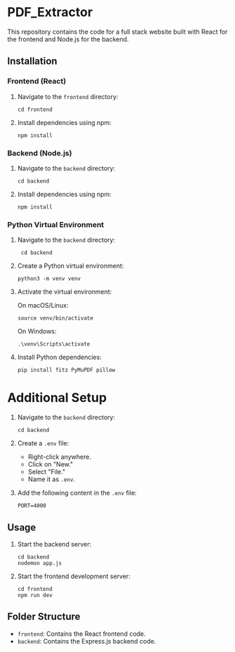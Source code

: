 # PDF_Extractor

This repository contains the code for a full stack website built with React for the frontend and Node.js for the backend.

## Installation

### Frontend (React)

1. Navigate to the `frontend` directory:

    ```
    cd frontend
    ```

2. Install dependencies using npm:

    ```
    npm install
    ```

### Backend (Node.js)

1. Navigate to the `backend` directory:

    ```
    cd backend
    ```

2. Install dependencies using npm:

    ```
    npm install
    ```

### Python Virtual Environment

1. Navigate to the `backend` directory:

    ```
     cd backend
    ```

2. Create a Python virtual environment:

    ```
    python3 -m venv venv
    ```

3. Activate the virtual environment:

    On macOS/Linux:

    ```
    source venv/bin/activate
    ```

    On Windows:

    ```
    .\venv\Scripts\activate
    ```

4. Install Python dependencies:

    ```
    pip install fitz PyMuPDF pillow
    ```
    
# Additional Setup

1. Navigate to the `backend` directory:

    ```
    cd backend
    ```

2. Create a `.env` file:

    - Right-click anywhere.
    - Click on "New."
    - Select "File."
    - Name it as `.env`.

3. Add the following content in the `.env` file:

    ```
    PORT=4000
    ```

## Usage

1. Start the backend server:

    ```
    cd backend
    nodemon app.js
    ```

2. Start the frontend development server:

    ```
    cd frontend
    npm run dev
    ```


## Folder Structure

- `frontend`: Contains the React frontend code.
- `backend`: Contains the Express.js backend code.
